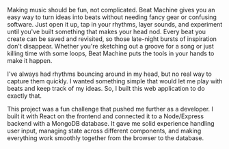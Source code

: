 Making music should be fun, not complicated. Beat Machine gives you an easy way to turn ideas into beats without needing fancy gear or confusing software. Just open it up, tap in your rhythms, layer sounds, and experiment until you've built something that makes your head nod. Every beat you create can be saved and revisited, so those late-night bursts of inspiration don't disappear. Whether you're sketching out a groove for a song or just killing time with some loops, Beat Machine puts the tools in your hands to make it happen.

I've always had rhythms bouncing around in my head, but no real way to capture them quickly. I wanted something simple that would let me play with beats and keep track of my ideas. So, I built this web application to do exactly that.

This project was a fun challenge that pushed me further as a developer. I built it with React on the frontend and connected it to a Node/Express backend with a MongoDB database. It gave me solid experience handling user input, managing state across different components, and making everything work smoothly together from the browser to the database.